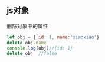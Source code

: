 ## js对象

删除对象中的属性

```js
let obj = { id: 1, name:'xiaoxiao'}
delete obj.name
console.log(obj)//{id: 1}
delete obj  //false
```



